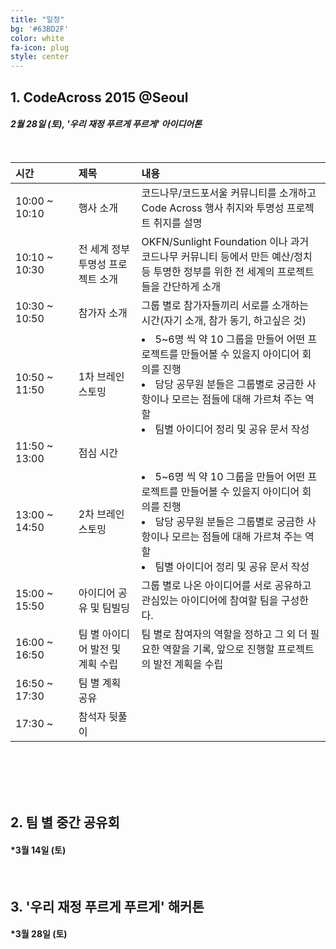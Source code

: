 ```yaml
---
title: "일정"
bg: '#63BD2F'
color: white
fa-icon: plug
style: center
---
```


## 1. CodeAcross 2015 @Seoul

#### *2월 28일 (토), '우리 재정 푸르게 푸르게' 아이디어톤*

<br>

<div class="column full">
  <table style="text-align: left;">
    <thead>
      <tr>
        <th width="20%">시간</th>
        <th width="20%">제목</th>
        <th width="60%">내용</th>
      </tr>
    </thead>
    <tbody>
      <tr>
        <td>10:00 ~ 10:10</td>
        <td>행사 소개</td>
        <td>코드나무/코드포서울 커뮤니티를 소개하고 Code Across 행사 취지와 투명성 프로젝트 취지를 설명</td>
      </tr>
      <tr>
        <td>10:10 ~ 10:30</td>
        <td>전 세계 정부 투명성 프로젝트 소개</td>
        <td>OKFN/Sunlight Foundation 이나 과거 코드나무 커뮤니티 등에서 만든 예산/정치 등 투명한 정부를 위한 전 세계의 프로젝트들을 간단하게 소개</td>
      </tr>
      <tr>
        <td>10:30 ~ 10:50</td>
        <td>참가자 소개</td>
        <td>그룹 별로 참가자들끼리 서로를 소개하는 시간(자기 소개, 참가 동기, 하고싶은 것)</td>
      </tr>
      <tr>
        <td>10:50 ~ 11:50</td>
        <td>1차 브레인스토밍</td>
        <td>
          <li>5~6명 씩 약 10 그룹을 만들어 어떤 프로젝트를 만들어볼 수 있을지 아이디어 회의를 진행</li>
          <li>담당 공무원 분들은 그룹별로 궁금한 사항이나 모르는 점들에 대해 가르쳐 주는 역할</li>
          <li>팀별 아이디어 정리 및 공유 문서 작성</li>
        </td>
      </tr>
      <tr>
        <td>11:50 ~ 13:00</td>
        <td>점심 시간</td>
        <td></td>
      </tr>
      <tr>
        <td>13:00 ~ 14:50</td>
        <td>2차 브레인스토밍</td>
        <td>
          <li>5~6명 씩 약 10 그룹을 만들어 어떤 프로젝트를 만들어볼 수 있을지 아이디어 회의를 진행</li>
          <li>담당 공무원 분들은 그룹별로 궁금한 사항이나 모르는 점들에 대해 가르쳐 주는 역할</li>
          <li>팀별 아이디어 정리 및 공유 문서 작성</li>
        </td>
      </tr>
      <tr>
        <td>15:00 ~ 15:50</td>
        <td>아이디어 공유 및 팀빌딩</td>
        <td>그룹 별로 나온 아이디어를 서로 공유하고 관심있는 아이디어에 참여할 팀을 구성한다.</td>
      </tr>
      <tr>
        <td>16:00 ~ 16:50</td>
        <td>팀 별 아이디어 발전 및 계획 수립</td>
        <td>팀 별로 참여자의 역할을 정하고 그 외 더 필요한 역할을 기록, 앞으로 진행할 프로젝트의 발전 계획을 수립</td>
      </tr>
      <tr>
        <td>16:50 ~ 17:30</td>
        <td>팀 별 계획 공유</td>
        <td></td>
      </tr>
      <tr>
        <td>17:30 ~</td>
        <td>참석자 뒷풀이</td>
        <td></td>
      </tr>
    </tbody>
  </table>
  <br>
  <br>
  <br>
  <br>
</div>


## 2. 팀 별 중간 공유회

#### *3월 14일 (토)

<br>

## 3. '우리 재정 푸르게 푸르게' 해커톤

#### *3월 28일 (토)
